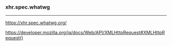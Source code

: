 ### xhr.spec.whatwg
---

https://xhr.spec.whatwg.org/

https://developer.mozilla.org/ja/docs/Web/API/XMLHttpRequest#XMLHttpRequest()











